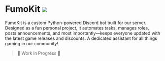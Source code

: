 # FumoKit <img src="https://img.shields.io/badge/by-OrangeMintz-016eea.svg?logo=github&labelColor=181717&">

FumoKit is a custom Python-powered Discord bot built for our server. Designed as a fun personal project, it automates tasks, manages roles, posts announcements, and most importantly—keeps everyone updated with the latest game releases and discounts. A dedicated assistant for all things gaming in our community!

> 🚧 Work in Progress 🚧
